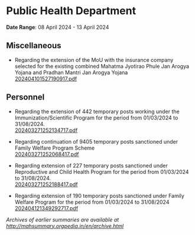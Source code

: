 # Public Health Department

**Date Range**: 08 April 2024 - 13 April 2024


## Miscellaneous
- Regarding the extension of the MoU with the insurance company selected for the existing combined Mahatma Jyotirao Phule Jan Arogya Yojana and Pradhan Mantri Jan Arogya Yojana\
  [202404101527190917.pdf](https://gr.maharashtra.gov.in/Site/Upload/Government%20Resolutions/English/202404101527190917.pdf)

## Personnel
- Regarding the extension of 442 temporary posts working under the Immunization/Scientific Program for the period from 01/03/2024 to 31/08/2024.\
  [202403271252134717.pdf](https://gr.maharashtra.gov.in/Site/Upload/Government%20Resolutions/English/202403271252134717.pdf)

- Regarding continuation of 9405 temporary posts sanctioned under Family Welfare Program Scheme\
  [202403271252068417.pdf](https://gr.maharashtra.gov.in/Site/Upload/Government%20Resolutions/English/202403271252068417.pdf)

- Regarding extension of 227 temporary posts sanctioned under Reproductive and Child Health Program for the period from 01/03/2024 to 31/08/2024.\
  [202403271252188417.pdf](https://gr.maharashtra.gov.in/Site/Upload/Government%20Resolutions/English/202403271252188417.pdf)

- Regarding extension of 190 temporary posts sanctioned under Family Welfare Program for the period from 01/03/2024 to 31/08/2024\
  [202404121349292717.pdf](https://gr.maharashtra.gov.in/Site/Upload/Government%20Resolutions/English/202404121349292717.pdf)


*Archives of earlier summaries are available at http://mahsummary.orgpedia.in/en/archive.html*